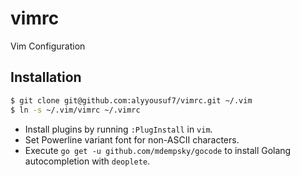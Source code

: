 # vimrc
Vim Configuration

## Installation
```bash
$ git clone git@github.com:alyyousuf7/vimrc.git ~/.vim
$ ln -s ~/.vim/vimrc ~/.vimrc
```

- Install plugins by running `:PlugInstall` in `vim`.
- Set Powerline variant font for non-ASCII characters.
- Execute `go get -u github.com/mdempsky/gocode` to install Golang autocompletion with `deoplete`.

